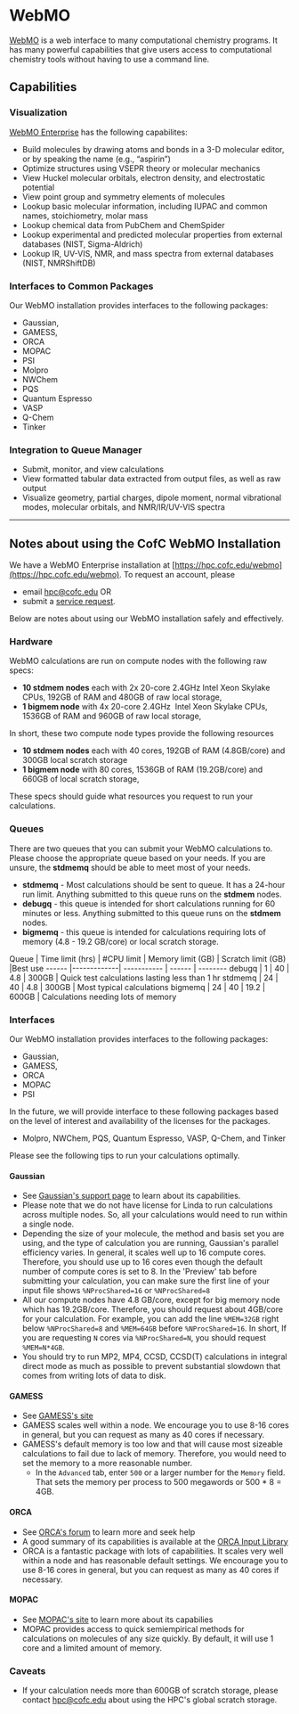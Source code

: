 # WebMO

[WebMO](https://www.webmo.net) is a web interface to many computational chemistry programs. It has many powerful capabilities
that give users access to computational chemistry tools without having to use a command line.

## Capabilities
### Visualization
[WebMO Enterprise](https://www.webmo.net/enterprise/index.html) has the following
capabilites:
- Build molecules by drawing atoms and bonds in a 3-D molecular editor, or by speaking the name (e.g., “aspirin”)
- Optimize structures using VSEPR theory or molecular mechanics
- View Huckel molecular orbitals, electron density, and electrostatic potential
- View point group and symmetry elements of molecules
- Lookup basic molecular information, including IUPAC and common names, stoichiometry, molar mass
- Lookup chemical data from PubChem and ChemSpider
- Lookup experimental and predicted molecular properties from external databases (NIST, Sigma-Aldrich)
- Lookup IR, UV-VIS, NMR, and mass spectra from external databases (NIST, NMRShiftDB)

### Interfaces to Common Packages
Our WebMO installation provides interfaces to the following packages:
- Gaussian,
- GAMESS,
- ORCA
- MOPAC
- PSI
- Molpro
- NWChem
- PQS
- Quantum Espresso
- VASP
- Q-Chem
- Tinker

### Integration to Queue Manager
- Submit, monitor, and view calculations
- View formatted tabular data extracted from output files, as well as raw output
- Visualize geometry, partial charges, dipole moment, normal vibrational modes, molecular orbitals, and NMR/IR/UV-VIS spectra

---
## Notes about using the CofC WebMO Installation

We have a WebMO Enterprise installation at [https://hpc.cofc.edu/webmo](https://hpc.cofc.edu/webmo).
To request an account, please
- email [hpc@cofc.edu](mailto:hpc@cofc.edu) OR
- submit a [service request](https://cofc.teamdynamix.com/TDClient/Requests/ServiceDet?ID=35085).

Below are notes about using our WebMO installation safely and effectively.

### Hardware
WebMO calculations are run on compute nodes with the following raw specs:
- **10 stdmem nodes** each with 2x 20-core 2.4GHz Intel Xeon Skylake CPUs, 192GB of RAM and 480GB of raw local storage,
- **1 bigmem node** with 4x 20-core 2.4GHz  Intel Xeon Skylake CPUs, 1536GB of RAM and 960GB of raw local storage,

In short, these two compute node types provide the following resources
- **10 stdmem nodes** each with 40 cores, 192GB of RAM (4.8GB/core) and 300GB local scratch storage
- **1 bigmem node** with 80 cores, 1536GB of RAM (19.2GB/core) and 660GB of local scratch storage,

These specs should guide what resources you request to run your calculations.

### Queues
There are two queues that you can submit your WebMO calculations to. Please choose the appropriate queue based on your needs. If you are unsure, the **stdmemq** should be able to meet most of your needs.
- **stdmemq** - Most calculations should be sent to queue. It has a 24-hour run limit. Anything submitted to this queue runs on the **stdmem** nodes.
- **debugq** - this queue is intended for short calculations running for 60 minutes or less. Anything submitted to this queue runs on the **stdmem** nodes.
- **bigmemq** - this queue is intended for calculations requiring lots of memory (4.8 - 19.2 GB/core) or local scratch storage.

Queue  | Time limit (hrs) | #CPU limit | Memory limit (GB) | Scratch limit (GB) |Best use
------ |-------------| ----------- | ------ | --------
debugq | 1 | 40 | 4.8 | 300GB | Quick test calculations lasting less than 1 hr
stdmemq | 24 | 40 | 4.8 | 300GB | Most typical calculations
bigmemq | 24 | 40 | 19.2 | 600GB | Calculations needing lots of memory

### Interfaces
Our WebMO installation provides interfaces to the following packages:
- Gaussian,
- GAMESS,
- ORCA
- MOPAC
- PSI

In the future, we will provide interface to these following packages based on the level of interest
and availability of the licenses for the packages.
- Molpro, NWChem, PQS, Quantum Espresso, VASP, Q-Chem, and Tinker

Please see the following tips to run your calculations optimally.

#### Gaussian
- See [Gaussian's support page](http://gaussian.com/techsupport) to learn about its capabilities.
- Please note that we do not have license for Linda to run calculations across multiple nodes. So, all your calculations would need to run within a single node.
- Depending the size of your molecule, the method and basis set you are using, and the type of calculation you are running, Gaussian's parallel efficiency varies. In general, it scales well up to 16 compute cores. Therefore, you should use up to 16 cores even though the default number of compute cores is set to 8. In the 'Preview' tab before submitting your calculation, you can make sure the first line of your input file shows `%NProcShared=16` or `%NProcShared=8`
- All our compute nodes have 4.8 GB/core, except for big memory node which has 19.2GB/core. Therefore, you should request about 4GB/core for your calculation. For example, you can add the line `%MEM=32GB` right below `%NProcShared=8` and `%MEM=64GB` before `%NProcShared=16`. In short, If you are requesting `N` cores via `%NProcShared=N`, you should request `%MEM=N*4GB`.
- You should try to run MP2, MP4, CCSD, CCSD(T) calculations in integral direct mode as much as possible to prevent substantial slowdown that comes from writing lots of data to disk.

#### GAMESS
- See [GAMESS's site](https://www.msg.chem.iastate.edu/gamess/)
- GAMESS scales well within a node. We encourage you to use 8-16 cores in general, but you can request as many as 40 cores if necessary.
- GAMESS's default memory is too low and that will cause most sizeable calculations to fail due to lack of memory. Therefore, you would need to set the memory to a more reasonable number.
  - In the `Advanced` tab, enter `500` or a larger number for the `Memory` field. That sets the memory per process to 500 megawords or 500 * 8 = 4GB.

#### ORCA
- See [ORCA's forum](https://orcaforum.kofo.mpg.de) to learn more and seek help
- A good summary of its capabilities is available at the [ORCA Input Library](https://sites.google.com/site/orcainputlibrary/home)
- ORCA is a fantastic package with lots of capabilities. It scales very well within a node and has reasonable default settings. We encourage you to use 8-16 cores in general, but you can request as many as 40 cores if necessary.

#### MOPAC
- See [MOPAC's site](http://openmopac.net) to learn more about its capabilies
- MOPAC provides access to quick semiempirical methods for calculations on molecules of any size quickly. By default, it will use 1 core and a limited amount of memory.

### Caveats
- If your calculation needs more than 600GB of scratch storage, please contact [hpc@cofc.edu](mailto:hpc@cofc.edu) about using the HPC's global scratch storage.
